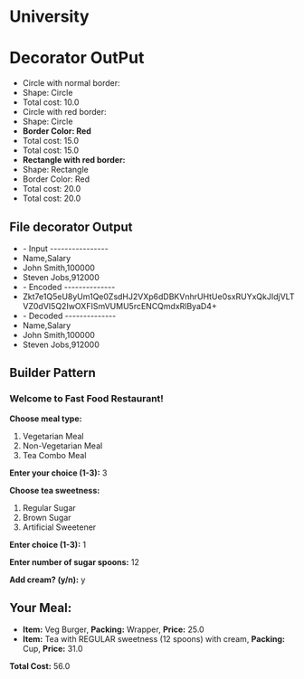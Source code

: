 # University
<h1>Decorator OutPut</h1>
<ul>
  <li>  Circle with normal border:</li>
   <li>Shape: Circle</li>
    <li>Total cost: 10.0</li>
     <li>Circle with red border:</li>
      <li>Shape: Circle</li>
       <li><b>Border Color: Red</b></li>
        <li>Total cost: 15.0</li>
          <li>Total cost: 15.0</li>
          <li><b>Rectangle with red border:</b></li>
           <li>Shape: Rectangle</li>
            <li>Border Color: Red</li>

<li>Total cost: 20.0</li>
<li>Total cost: 20.0</li>








</ul>
<h2>File decorator Output</h2>

<ul>
  <li>- Input ----------------</li>
  <li>Name,Salary</li>
  <li>John Smith,100000</li>
  <li>Steven Jobs,912000</li>
  <li>- Encoded --------------</li>
  <li>Zkt7e1Q5eU8yUm1Qe0ZsdHJ2VXp6dDBKVnhrUHtUe0sxRUYxQkJIdjVLTVZ0dVI5Q2IwOXFISmVUMU5rcENCQmdxRlByaD4+</li>
  <li>- Decoded --------------</li>
  <li>Name,Salary</li>
  <li>John Smith,100000</li>
  <li>Steven Jobs,912000</li>
</ul>

<h2>Builder Pattern</h1>
<h3>Welcome to Fast Food Restaurant!</h1>
  <p><strong>Choose meal type:</strong></p>
  <ol>
    <li>Vegetarian Meal</li>
    <li>Non-Vegetarian Meal</li>
    <li>Tea Combo Meal</li>
  </ol>
  <p><strong>Enter your choice (1-3):</strong> 3</p>

  <p><strong>Choose tea sweetness:</strong></p>
  <ol>
    <li>Regular Sugar</li>
    <li>Brown Sugar</li>
    <li>Artificial Sweetener</li>
  </ol>
  <p><strong>Enter choice (1-3):</strong> 1</p>
  <p><strong>Enter number of sugar spoons:</strong> 12</p>
  <p><strong>Add cream? (y/n):</strong> y</p>

  <h2>Your Meal:</h2>
  <ul>
    <li><strong>Item:</strong> Veg Burger, <strong>Packing:</strong> Wrapper, <strong>Price:</strong> 25.0</li>
    <li><strong>Item:</strong> Tea with REGULAR sweetness (12 spoons) with cream, <strong>Packing:</strong> Cup, <strong>Price:</strong> 31.0</li>
  </ul>
  <p><strong>Total Cost:</strong> 56.0</p>
